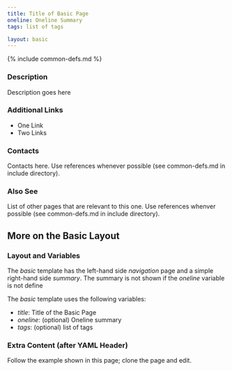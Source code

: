 ```yaml
---
title: Title of Basic Page
oneline: Oneline Summary
tags: list of tags

layout: basic
---
```

{% include common-defs.md %}

### Description
Description goes here

### Additional Links
* One Link
* Two Links

### Contacts
Contacts here.  Use references whenever possible (see common-defs.md in include directory).

### Also See
List of other pages that are relevant to this one.  Use references whenver possible (see common-defs.md in include directory).

<!-- Clone this page, remove after this comment -->
## More on the Basic Layout

### Layout and Variables
The *basic* template has the left-hand side *navigation* page and a simple right-hand side *summary*.
The summary is not shown if the *oneline* variable is not define

The *basic* template uses the following variables:

* _title_: Title of the Basic Page
* _oneline_: (optional) Oneline summary
* _tags_: (optional) list of tags


### Extra Content (after YAML Header)
Follow the example shown in this page; clone the page and edit.